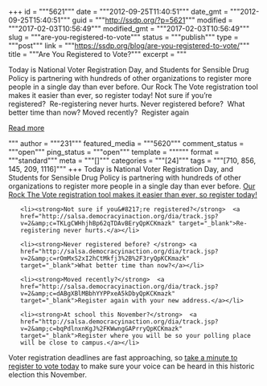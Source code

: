 +++
id = """5621"""
date = """2012-09-25T11:40:51"""
date_gmt = """2012-09-25T15:40:51"""
guid = """http://ssdp.org/?p=5621"""
modified = """2017-02-03T10:56:49"""
modified_gmt = """2017-02-03T10:56:49"""
slug = """are-you-registered-to-vote"""
status = """publish"""
type = """post"""
link = """https://ssdp.org/blog/are-you-registered-to-vote/"""
title = """Are You Registered to Vote?"""
excerpt = """<p>Today is National Voter Registration Day, and Students for Sensible Drug Policy is partnering with hundreds of other organizations to register more people in a single day than ever before. Our Rock The Vote registration tool makes it easier than ever, so register today! Not sure if you&#8217;re registered?  Re-registering never hurts. Never registered before?  What better time than now? Moved recently?  Register again</p>
<div class="h10"></div>
<p><a class="more-link2 flat" href="https://ssdp.org/blog/are-you-registered-to-vote/">Read more</a></p>
"""
author = """231"""
featured_media = """5620"""
comment_status = """open"""
ping_status = """open"""
template = """"""
format = """standard"""
meta = """[]"""
categories = """[24]"""
tags = """[710, 856, 145, 209, 1116]"""
+++
Today is National Voter Registration Day, and Students for Sensible Drug Policy is partnering with hundreds of other organizations to register more people in a single day than ever before. <a href="http://salsa.democracyinaction.org/dia/track.jsp?v=2&amp;c=2SySNV7YSjqIPhj6tLeD0ryQpKCKmazk" target="_blank">Our Rock The Vote registration tool makes it easier than ever, so register today!</a>

<ul>

	<li><strong>Not sure if you&#8217;re registered?</strong>  <a href="http://salsa.democracyinaction.org/dia/track.jsp?v=2&amp;c=TKLgCWHhjhBp62qTDAvBEryQpKCKmazk" target="_blank">Re-registering never hurts.</a></li>

	<li><strong>Never registered before? </strong> <a href="http://salsa.democracyinaction.org/dia/track.jsp?v=2&amp;c=rOmMxS2xI2hCtMkfj3%2B%2F3ryQpKCKmazk" target="_blank">What better time than now?</a></li>

	<li><strong>Moved recently?</strong>  <a href="http://salsa.democracyinaction.org/dia/track.jsp?v=2&amp;c=dABgXBlMBbhYYPPxeA5kDbyQpKCKmazk" target="_blank">Register again with your new address.</a></li>

	<li><strong>At school this November?</strong>  <a href="http://salsa.democracyinaction.org/dia/track.jsp?v=2&amp;c=bqPdlnxnKgJ%2FKWwngGAPrryQpKCKmazk" target="_blank">Register where you will be so your polling place will be close to campus.</a></li>

</ul>

Voter registration deadlines are fast approaching, so <a href="http://salsa.democracyinaction.org/dia/track.jsp?v=2&amp;c=LhEoodKMm12TkeXRfcU1O7yQpKCKmazk" target="_blank">take a minute to register to vote today</a> to make sure your voice can be heard in this historic election this November.
